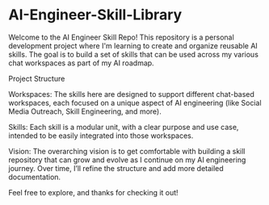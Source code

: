 # AI-Engineer-Skill-Library
Welcome to the AI Engineer Skill Repo! This repository is a personal development project where I'm learning to create and organize reusable AI skills. The goal is to build a set of skills that can be used across my various chat workspaces as part of my AI roadmap.

Project Structure

Workspaces: The skills here are designed to support different chat-based workspaces, each focused on a unique aspect of AI engineering (like Social Media Outreach, Skill Engineering, and more).

Skills: Each skill is a modular unit, with a clear purpose and use case, intended to be easily integrated into those workspaces.

Vision: The overarching vision is to get comfortable with building a skill repository that can grow and evolve as I continue on my AI engineering journey. Over time, I’ll refine the structure and add more detailed documentation.

Feel free to explore, and thanks for checking it out!

